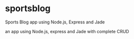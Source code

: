 # sportsblog
Sports Blog app using Node.js, Express and Jade


an app using Node.js, express and Jade with complete CRUD
